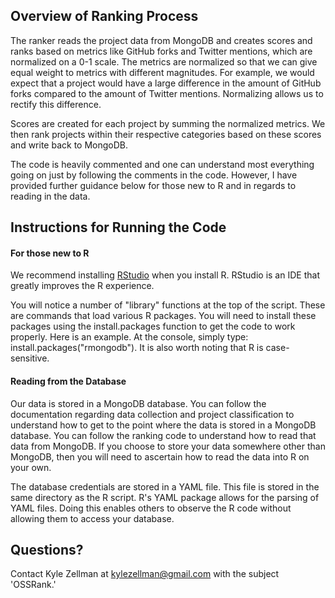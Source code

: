 ## Overview of Ranking Process

The ranker reads the project data from MongoDB and creates scores and ranks based on metrics like GitHub forks and Twitter mentions, which are normalized on a 0-1 scale. The metrics are normalized so that we can give equal weight to metrics with different magnitudes. For example, we would expect that a project would have a large difference in the amount of GitHub forks compared to the amount of Twitter mentions. Normalizing allows us to rectify this difference.

Scores are created for each project by summing the normalized metrics. We then rank projects within their respective categories based on these scores and write back to MongoDB.

The code is heavily commented and one can understand most everything going on just by following the comments in the code. However, I have provided further guidance below for those new to R and in regards to reading in the data.

## Instructions for Running the Code

#### For those new to R

We recommend installing [RStudio](https://www.rstudio.com/) when you install R. RStudio is an IDE that greatly improves the R experience.

You will notice a number of "library" functions at the top of the script. These are commands that load various R packages. You will need to install these packages using the install.packages function to get the code to work properly. Here is an example. At the console, simply type: install.packages("rmongodb"). It is also worth noting that R is case-sensitive.

#### Reading from the Database
Our data is stored in a MongoDB database. You can follow the documentation regarding data collection and project classification to understand how to get to the point where the data is stored in a MongoDB database. You can follow the ranking code to understand how to read that data from MongoDB. If you choose to store your data somewhere other than MongoDB, then you will need to ascertain how to read the data into R on your own.

The database credentials are stored in a YAML file. This file is stored in the same directory as the R script. R's YAML package allows for the parsing of YAML files. Doing this enables others to observe the R code without allowing them to access your database.

## Questions?
Contact Kyle Zellman at kylezellman@gmail.com with the subject 'OSSRank.'

